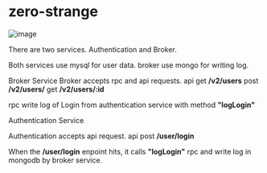 # zero-strange
![image](https://user-images.githubusercontent.com/112534208/191252324-33debe57-887a-4eb1-8123-3e83edaaec2d.png)

There are two services. Authentication and Broker.

Both services use mysql for user data.
broker use mongo for writing log.

Broker Service
Broker accepts rpc and api requests.
api
get **/v2/users**
post **/v2/users/**
get **/v2/users/:id**

rpc
write log of Login from authentication service with method **"logLogin"**


Authentication Service

Authentication accepts api request.
api
post **/user/login**

When the **/user/login** enpoint hits, it calls **"logLogin"** rpc and write log in mongodb by broker service.
